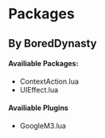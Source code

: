 # Packages
## By BoredDynasty

#### Availiable Packages:

- ContextAction.lua
- UIEffect.lua

#### Availiable Plugins
- GoogleM3.lua